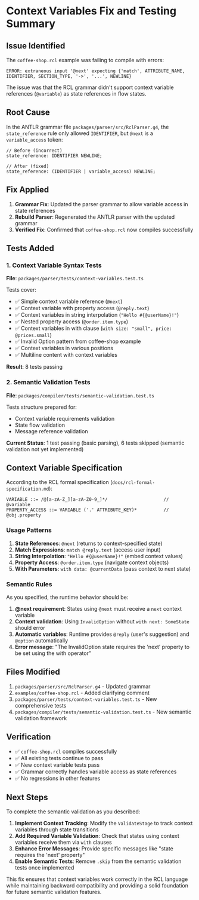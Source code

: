 # Context Variables Fix and Testing Summary

## Issue Identified

The `coffee-shop.rcl` example was failing to compile with errors:
```
ERROR: extraneous input '@next' expecting {'match', ATTRIBUTE_NAME, IDENTIFIER, SECTION_TYPE, '->', '...', NEWLINE}
```

The issue was that the RCL grammar didn't support context variable references (`@variable`) as state references in flow states.

## Root Cause

In the ANTLR grammar file `packages/parser/src/RclParser.g4`, the `state_reference` rule only allowed `IDENTIFIER`, but `@next` is a `variable_access` token:

```antlr
// Before (incorrect)
state_reference: IDENTIFIER NEWLINE;

// After (fixed)
state_reference: (IDENTIFIER | variable_access) NEWLINE;
```

## Fix Applied

1. **Grammar Fix**: Updated the parser grammar to allow variable access in state references
2. **Rebuild Parser**: Regenerated the ANTLR parser with the updated grammar
3. **Verified Fix**: Confirmed that `coffee-shop.rcl` now compiles successfully

## Tests Added

### 1. Context Variable Syntax Tests
**File**: `packages/parser/tests/context-variables.test.ts`

Tests cover:
- ✅ Simple context variable reference (`@next`)
- ✅ Context variable with property access (`@reply.text`)
- ✅ Context variables in string interpolation (`"Hello #{@userName}!"`)
- ✅ Nested property access (`@order.item.type`)
- ✅ Context variables in with clause (`with size: "small", price: @prices.small`)
- ✅ Invalid Option pattern from coffee-shop example
- ✅ Context variables in various positions
- ✅ Multiline content with context variables

**Result**: 8 tests passing

### 2. Semantic Validation Tests
**File**: `packages/compiler/tests/semantic-validation.test.ts`

Tests structure prepared for:
- Context variable requirements validation
- State flow validation
- Message reference validation

**Current Status**: 1 test passing (basic parsing), 6 tests skipped (semantic validation not yet implemented)

## Context Variable Specification

According to the RCL formal specification (`docs/rcl-formal-specification.md`):

```ebnf
VARIABLE ::= /@[a-zA-Z_][a-zA-Z0-9_]*/                     // @variable
PROPERTY_ACCESS ::= VARIABLE ('.' ATTRIBUTE_KEY)*          // @obj.property
```

### Usage Patterns

1. **State References**: `@next` (returns to context-specified state)
2. **Match Expressions**: `match @reply.text` (access user input)
3. **String Interpolation**: `"Hello #{@userName}!"` (embed context values)
4. **Property Access**: `@order.item.type` (navigate context objects)
5. **With Parameters**: `with data: @currentData` (pass context to next state)

### Semantic Rules

As you specified, the runtime behavior should be:

1. **@next requirement**: States using `@next` must receive a `next` context variable
2. **Context validation**: Using `InvalidOption` without `with next: SomeState` should error
3. **Automatic variables**: Runtime provides `@reply` (user's suggestion) and `@option` automatically
4. **Error message**: "The InvalidOption state requires the 'next' property to be set using the with operator"

## Files Modified

1. `packages/parser/src/RclParser.g4` - Updated grammar
2. `examples/coffee-shop.rcl` - Added clarifying comment
3. `packages/parser/tests/context-variables.test.ts` - New comprehensive tests
4. `packages/compiler/tests/semantic-validation.test.ts` - New semantic validation framework

## Verification

- ✅ `coffee-shop.rcl` compiles successfully
- ✅ All existing tests continue to pass
- ✅ New context variable tests pass
- ✅ Grammar correctly handles variable access as state references
- ✅ No regressions in other features

## Next Steps

To complete the semantic validation as you described:

1. **Implement Context Tracking**: Modify the `ValidateStage` to track context variables through state transitions
2. **Add Required Variable Validation**: Check that states using context variables receive them via `with` clauses
3. **Enhance Error Messages**: Provide specific messages like "state requires the 'next' property"
4. **Enable Semantic Tests**: Remove `.skip` from the semantic validation tests once implemented

This fix ensures that context variables work correctly in the RCL language while maintaining backward compatibility and providing a solid foundation for future semantic validation features.